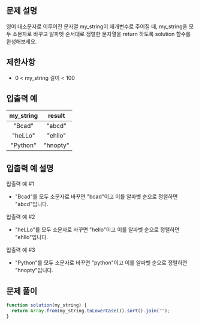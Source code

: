 ## 문제 설명

영어 대소문자로 이루어진 문자열 my_string이 매개변수로 주어질 때, my_string을 모두 소문자로 바꾸고 알파벳 순서대로 정렬한 문자열을 return 하도록 solution 함수를 완성해보세요.

## 제한사항

- 0 < my_string 길이 < 100

## 입출력 예

| my_string |  result  |
| :-------: | :------: |
|  "Bcad"   |  "abcd"  |
|  "heLLo"  | "ehllo"  |
| "Python"  | "hnopty" |

## 입출력 예 설명

입출력 예 #1

- "Bcad"를 모두 소문자로 바꾸면 "bcad"이고 이를 알파벳 순으로 정렬하면 "abcd"입니다.

입출력 예 #2

- "heLLo"를 모두 소문자로 바꾸면 "hello"이고 이를 알파벳 순으로 정렬하면 "ehllo"입니다.

입출력 예 #3

- "Python"를 모두 소문자로 바꾸면 "python"이고 이를 알파벳 순으로 정렬하면 "hnopty"입니다.

## 문제 풀이

```js
function solution(my_string) {
  return Array.from(my_string.toLowerCase()).sort().join("");
}
```

